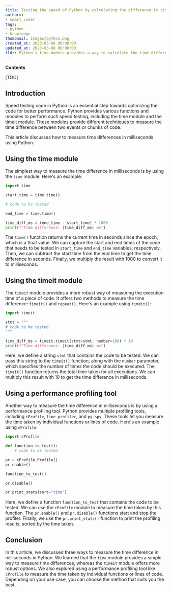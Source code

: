 ```yaml
---
title: Testing the speed of Python by calculating the difference in time, measuring it in milliseconds
authors:
- smart_coder
tags:
- python
- knowledge
thumbnail: images/python.png
created_at: 2023-03-08 00:00:00
updated_at: 2023-03-08 00:00:00
tldr: Python`s time module provides a way to calculate the time difference in milliseconds between two events.
---
```


**Contents**

[TOC]

## Introduction
Speed testing code in Python is an essential step towards optimizing the code for better performance. Python provides various functions and modules to perform such speed testing, including the time module and the timeit module. These modules provide different techniques to measure the time difference between two events or chunks of code. 

This article discusses how to measure time differences in milliseconds using Python.

## Using the time module
The simplest way to measure the time difference in milliseconds is by using the `time` module. Here's an example:

```python
import time

start_time = time.time()

# code to be tested

end_time = time.time()

time_diff_ms = (end_time - start_time) * 1000
print(f"Time difference: {time_diff_ms} ms")
```

The `time()` function returns the current time in seconds since the epoch, which is a float value. We can capture the start and end times of the code that needs to be tested in `start_time` and `end_time` variables, respectively. Then, we can subtract the start time from the end time to get the time difference in seconds. Finally, we multiply the result with 1000 to convert it to milliseconds.

## Using the timeit module
The `timeit` module provides a more robust way of measuring the execution time of a piece of code. It offers two methods to measure the time difference: `timeit()` and `repeat()`. Here's an example using `timeit()`:

```python
import timeit

stmt = """
# code to be tested
"""

time_diff_ms = timeit.timeit(stmt=stmt, number=100) * 10
print(f"Time difference: {time_diff_ms} ms")
```

Here, we define a string `stmt` that contains the code to be tested. We can pass this string to the `timeit()` function, along with the `number` parameter, which specifies the number of times the code should be executed. The `timeit()` function returns the total time taken for all executions. We can multiply this result with 10 to get the time difference in milliseconds.

## Using a performance profiling tool
Another way to measure the time difference in milliseconds is by using a performance profiling tool. Python provides multiple profiling tools, including `cProfile`, `line_profiler`, and `py-spy`. These tools let you measure the time taken by individual functions or lines of code. Here's an example using `cProfile`:

```python
import cProfile

def function_to_test():
    # code to be tested

pr = cProfile.Profile()
pr.enable()

function_to_test()

pr.disable()

pr.print_stats(sort="time")
```

Here, we define a function `function_to_test` that contains the code to be tested. We can use the `cProfile` module to measure the time taken by this function. The `pr.enable()` and `pr.disable()` functions start and stop the profiler. Finally, we use the `pr.print_stats()` function to print the profiling results, sorted by the time taken.

## Conclusion
In this article, we discussed three ways to measure the time difference in milliseconds in Python. We learned that the `time` module provides a simple way to measure time differences, whereas the `timeit` module offers more robust options. We also explored using a performance profiling tool like `cProfile` to measure the time taken by individual functions or lines of code. Depending on your use case, you can choose the method that suits you the best.
